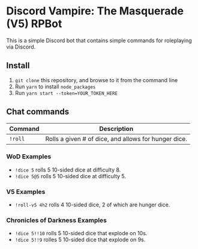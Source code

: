 # Discord Vampire: The Masquerade (V5) RPBot

This is a simple Discord bot that contains simple commands for roleplaying via Discord.

## Install
1. `git clone` this repository, and browse to it from the command line
2. Run `yarn` to install `node_packages`
3. Run `yarn start --token=YOUR_TOKEN_HERE`

## Chat commands
| Command | Description |
| --- | --- |
| `!roll` | Rolls a given # of dice, and allows for hunger dice. |

### WoD Examples
 - `!dice 5` rolls 5 10-sided dice at difficulty 8.
 - `!dice 5@5` rolls 5 10-sided dice at difficulty 5.
 
 ### V5 Examples
 - `!roll-v5 4h2` rolls 4 10-sided dice, 2 of which are hunger dice.
 
 ### Chronicles of Darkness Examples
 - `!dice 5!!10` rolls 5 10-sided dice that explode on 10s.
 - `!dice 5!!9` rolles 5 10-sided dice that explode on 9s.
